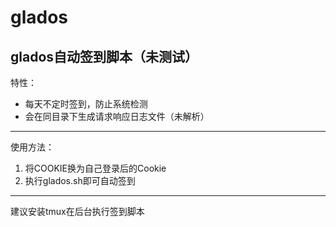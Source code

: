 # glados
glados自动签到脚本（未测试）
---
特性：
- 每天不定时签到，防止系统检测
- 会在同目录下生成请求响应日志文件（未解析）
---
使用方法：
1. 将COOKIE换为自己登录后的Cookie
2. 执行glados.sh即可自动签到
---
建议安装tmux在后台执行签到脚本
